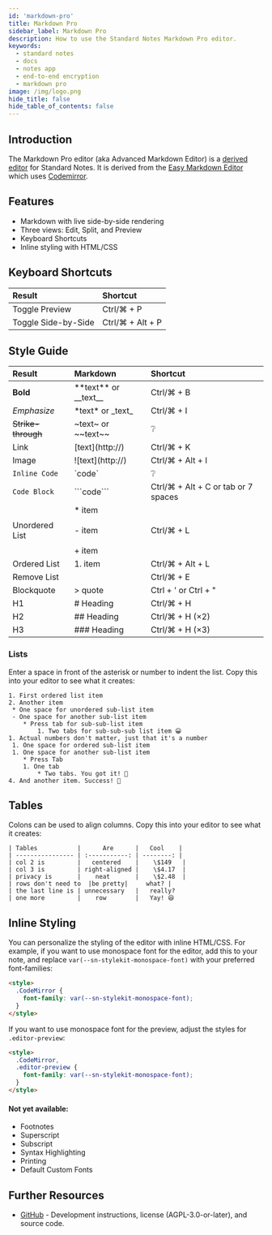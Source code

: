 ```yaml
---
id: 'markdown-pro'
title: Markdown Pro
sidebar_label: Markdown Pro
description: How to use the Standard Notes Markdown Pro editor.
keywords:
  - standard notes
  - docs
  - notes app
  - end-to-end encryption
  - markdown pro
image: /img/logo.png
hide_title: false
hide_table_of_contents: false
---
```


## Introduction

The Markdown Pro editor (aka Advanced Markdown Editor) is a [derived editor](https://standardnotes.com/help/77/what-are-editors) for Standard Notes. It is derived from the [Easy Markdown Editor](https://github.com/Ionaru/easy-markdown-editor) which uses [Codemirror](https://github.com/codemirror/codemirror).

## Features

- Markdown with live side-by-side rendering
- Three views: Edit, Split, and Preview
- Keyboard Shortcuts
- Inline styling with HTML/CSS

## Keyboard Shortcuts

| Result              | Shortcut         |
| :------------------ | :--------------- |
| Toggle Preview      | Ctrl/⌘ + P       |
| Toggle Side-by-Side | Ctrl/⌘ + Alt + P |

## Style Guide

| Result             | Markdown                                  | Shortcut                            |
| :----------------- | :---------------------------------------- | :---------------------------------- |
| **Bold**           | \*\*text\*\* or \_\_text\_\_              | Ctrl/⌘ + B                          |
| _Emphasize_        | \*text\* or \_text\_                      | Ctrl/⌘ + I                          |
| ~~Strike-through~~ | \~text\~ or \~\~text\~\~                  | ❔                                  |
| Link               | [text]\(http://)                          | Ctrl/⌘ + K                          |
| Image              | ![text]\(http://)                         | Ctrl/⌘ + Alt + I                    |
| `Inline Code`      | \`code\`                                  | ❔                                  |
| `Code Block`       | \`\`\`code\`\`\`                          | Ctrl/⌘ + Alt + C or tab or 7 spaces |
| Unordered List     | \* item <br></br> - item <br></br> + item | Ctrl/⌘ + L                          |
| Ordered List       | 1. item                                   | Ctrl/⌘ + Alt + L                    |
| Remove List        |                                           | Ctrl/⌘ + E                          |
| Blockquote         | \> quote                                  | Ctrl + ' or Ctrl + "                |
| H1                 | # Heading                                 | Ctrl/⌘ + H                          |
| H2                 | ## Heading                                | Ctrl/⌘ + H (×2)                     |
| H3                 | ### Heading                               | Ctrl/⌘ + H (×3)                     |

### Lists

Enter a space in front of the asterisk or number to indent the list.
Copy this into your editor to see what it creates:

```
1. First ordered list item
2. Another item
 * One space for unordered sub-list item
 - One space for another sub-list item
    * Press tab for sub-sub-list item
  		1. Two tabs for sub-sub-sub list item 😀
1. Actual numbers don't matter, just that it's a number
 1. One space for ordered sub-list item
 1. One space for another sub-list item
    * Press Tab
    1. One tab
	    * Two tabs. You got it! 👏
4. And another item. Success! 🎉
```

## Tables

Colons can be used to align columns.
Copy this into your editor to see what it creates:

```
| Tables           |      Are      |   Cool    |
| ---------------- | :-----------: | --------: |
| col 2 is         |   centered    |    \$149   |
| col 3 is         | right-aligned |    \$4.17  |
| privacy is       |    neat       |    \$2.48  |
| rows don't need to  |be pretty|     what? |
| the last line is | unnecessary   |   really?
| one more         |    row        |   Yay! 😆
```

## Inline Styling

You can personalize the styling of the editor with inline HTML/CSS. For example, if you want to use monospace font for the editor, add this to your note, and replace `var(--sn-stylekit-monospace-font)` with your preferred font-families:

```html
<style>
  .CodeMirror {
    font-family: var(--sn-stylekit-monospace-font);
  }
</style>
```

If you want to use monospace font for the preview, adjust the styles for `.editor-preview`:

```html
<style>
  .CodeMirror,
  .editor-preview {
    font-family: var(--sn-stylekit-monospace-font);
  }
</style>
```

#### Not yet available:

- Footnotes
- Superscript
- Subscript
- Syntax Highlighting
- Printing
- Default Custom Fonts

## Further Resources

- [GitHub](https://github.com/standardnotes/markdown-pro) - Development instructions, license (AGPL-3.0-or-later), and source code.
